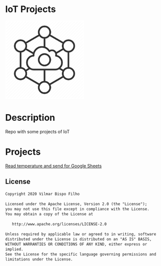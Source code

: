 IoT Projects
=======

![](images/iot.png)

# Description

Repo with some projects of IoT

# Projects
[Read temperature and send for Google Sheets](https://github.com/vilmarbfilho/NodeMCU/tree/master/read_temperature)

License
--------

    Copyright 2020 Vilmar Bispo Filho

    Licensed under the Apache License, Version 2.0 (the "License");
    you may not use this file except in compliance with the License.
    You may obtain a copy of the License at

       http://www.apache.org/licenses/LICENSE-2.0

    Unless required by applicable law or agreed to in writing, software
    distributed under the License is distributed on an "AS IS" BASIS,
    WITHOUT WARRANTIES OR CONDITIONS OF ANY KIND, either express or implied.
    See the License for the specific language governing permissions and
    limitations under the License.